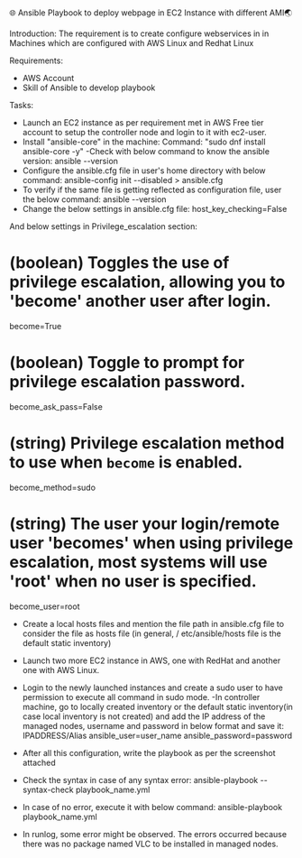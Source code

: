 🌐 Ansible Playbook to deploy webpage in EC2 Instance with different AMI🌏

Introduction:
The requirement is to create configure webservices in in Machines which are configured with AWS Linux and Redhat Linux

Requirements:
- AWS Account
- Skill of Ansible to develop playbook

Tasks:
- Launch an EC2 instance as per requirement met in AWS Free tier account to setup the controller node and login to it with ec2-user.
- Install "ansible-core" in the machine:
Command: "sudo dnf install ansible-core -y"
-Check with below command to know the ansible version:
ansible --version
- Configure the ansible.cfg file in user's home directory with below command:
ansible-config init --disabled > ansible.cfg
- To verify if the same file is getting reflected as configuration file, user the below command:
ansible --version
- Change the below settings in ansible.cfg file:
host_key_checking=False

And below settings in Privilege_escalation section:
# (boolean) Toggles the use of privilege escalation, allowing you to 'become' another user after login.
become=True
# (boolean) Toggle to prompt for privilege escalation password.
become_ask_pass=False
# (string) Privilege escalation method to use when `become` is enabled.
become_method=sudo
# (string) The user your login/remote user 'becomes' when using privilege escalation, most systems will use 'root' when no user is specified.
become_user=root

- Create a local hosts files and mention the file path in ansible.cfg file to consider the file as hosts file (in general, /
etc/ansible/hosts file is the default static inventory)

- Launch two more EC2 instance in AWS, one with RedHat and another one with AWS Linux.
- Login to the newly launched instances and create a sudo user to have permission to execute all command in sudo mode.
-In controller machine, go to locally created inventory or the default static inventory(in case local inventory is not created) and add the IP address of the managed nodes, username and password in below format and save it:
IPADDRESS/Alias ansible_user=user_name ansible_password=password
- After all this configuration, write the playbook as per the screenshot attached
- Check the syntax in case of any syntax error:
ansible-playbook --syntax-check playbook_name.yml
- In case of no error, execute it with below command:
ansible-playbook playbook_name.yml
- In runlog, some error might be observed. The errors occurred because there was no package named VLC to be installed in managed nodes.
